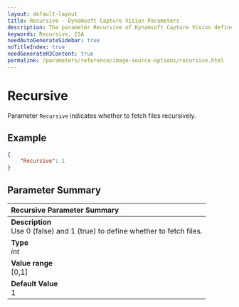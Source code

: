 ```yaml
---
layout: default-layout
title: Recursive - Dynamsoft Capture Vision Parameters
description: The parameter Recursive of Dynamsoft Capture Vision defines .
keywords: Recursive, ISA
needAutoGenerateSidebar: true
noTitleIndex: true
needGenerateH3Content: true
permalink: /parameters/reference/image-source-options/recursive.html
---
```


# Recursive

Parameter `Recursive` indicates whether to fetch files recursively.

## Example

```json
{
    "Recursive": 1
}
```

## Parameter Summary

| Recursive Parameter Summary |
| :-------------------------- |
| **Description**<br>Use 0 (false) and 1 (true) to define whether to fetch files. |
| **Type**<br>*int* |
| **Value range**<br>[0,1] |
| **Default Value**<br>1 |
